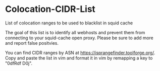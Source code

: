 # Colocation-CIDR-List
List of colocation ranges to be used to blacklist in squid cache

The goal of this list is to identify all webhosts and prevent them from connecting to your squid-cache open proxy. Please be sure to add more and report false positvies.

You can find CIDR ranges by ASN at https://isprangefinder.toolforge.org/. Copy and paste the list in vim and format it in vim by remapping a key to "0dfRdf D0j".
